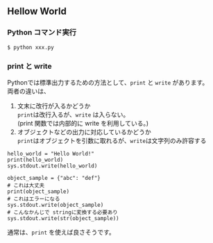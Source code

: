 ## Hellow World

### Python コマンド実行

```
$ python xxx.py
```

### print と write
Pythonでは標準出力するための方法として、`print` と `write` があります。  
両者の違いは、
1. 文末に改行が入るかどうか  
`print`は改行入るが、`write` は入らない。  
(print 関数では内部的に write を利用している。)
2. オブジェクトなどの出力に対応しているかどうか  
`print`はオブジェクトを引数に取れるが、`write`は文字列のみ許容する

```
hello_world = "Hello World!"
print(hello_world)
sys.stdout.write(hello_world)

object_sample = {"abc": "def"}
# これは大丈夫
print(object_sample)
# これはエラーになる
sys.stdout.write(object_sample)
# こんなかんじで stringに変換する必要あり
sys.stdout.write(str(object_sample))
```

通常は、`print` を使えば良さそうです。


